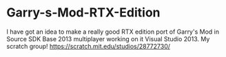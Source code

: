 # Garry-s-Mod-RTX-Edition
I have got an idea to make a really good RTX edition port of Garry's Mod in Source SDK Base 2013 multiplayer working on it Visual Studio 2013. 
My scratch group! https://scratch.mit.edu/studios/28772730/
